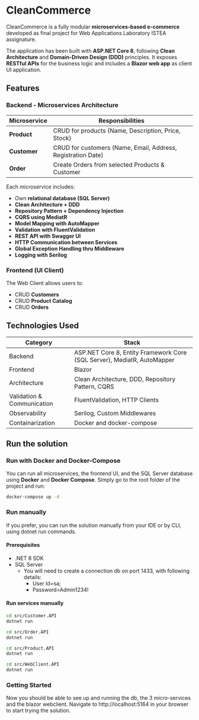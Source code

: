 # CleanCommerce

CleanCommerce is a fully modular **microservices-based e-commerce** developed as final project for Web Applications Laboratory ISTEA assignature. <br/>

The application has been built with **ASP.NET Core 8**, following **Clean Architecture** and **Domain-Driven Design (DDD)** principles.  It exposes **RESTful APIs** for the business logic and includes a **Blazor web app** as client UI application.

 
## Features

### Backend - Microservices Architecture

| Microservice | Responsibilities |
|-------------|-----------------|
| **Product** | CRUD for products (Name, Description, Price, Stock) |
| **Customer** | CRUD for customers (Name, Email, Address, Registration Date) | 
| **Order** | Create Orders from selected Products & Customer | 

Each microservice includes:

-  Own **relational database (SQL Server)**
-  **Clean Architecture + DDD** 
-  **Repository Pattern + Dependency Injection**
-  **CQRS using MediatR**
-  **Model Mapping with AutoMapper**
-  **Validation with FluentValidation**
-  **REST API with Swagger UI**
-  **HTTP Communication between Services**
-  **Global Exception Handling thru Middleware**
-  **Logging with Serilog**

### Frontend (UI Client)

The Web Client allows users to:

-  CRUD **Customers**
-  CRUD **Product Catalog**
-  CRUD **Orders**

## Technologies Used

| Category | Stack |
|----------|-------|
| Backend | ASP.NET Core 8, Entity Framework Core (SQL Server), MediatR, AutoMapper |
| Frontend | Blazor |
| Architecture | Clean Architecture, DDD, Repository Pattern, CQRS |
| Validation & Communication | FluentValidation, HTTP Clients |
| Observability | Serilog, Custom Middlewares |
| Containarization | Docker and docker-compose |

## Run the solution

### Run with Docker and Docker-Compose
You can run all microservices, the frontend UI, and the SQL Server database using **Docker** and **Docker Compose**.
Simply go to the root folder of the project and run:

```bash
docker-compose up -d
```

### Run manually
If you prefer, you can run the solution manually from your IDE or by CLI, using dotnet run commands.

#### Prerequisites

- .NET 8 SDK
- SQL Server
  - You will need to create a connection db on port 1433, with following details:
    - User Id=sa;
    - Password=Admin1234!

#### Run services manually

```bash
cd src/Customer.API
dotnet run

cd src/Order.API
dotnet run

cd src/Product.API
dotnet run

cd src/WebClient.API
dotnet run
```

### Getting Started

Now you should be able to see up and running the db, the 3 micro-services and the blazor webclient. Navigate to http://localhost:5164 in your browser to start trying the solution.
